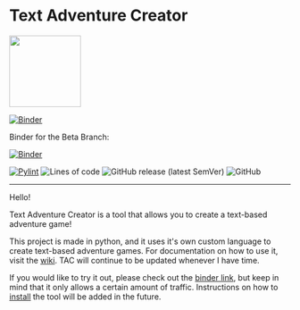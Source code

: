 # Text Adventure Creator
<img src="https://user-images.githubusercontent.com/58859646/157491687-831ec4cf-84a9-4809-b085-041b0103cbd7.jpg" width=128px height=128px>

[![Binder](https://mybinder.org/badge_logo.svg)](https://mybinder.org/v2/gh/RAMENtheNOODLES/text-adventure-creator/HEAD)

Binder for the Beta Branch:

[![Binder](https://mybinder.org/badge_logo.svg)](https://mybinder.org/v2/gh/RAMENtheNOODLES/text-adventure-creator/v0.0.3-Beta)

[![Pylint](https://github.com/RAMENtheNOODLES/text-adventure-creator/actions/workflows/pylint.yml/badge.svg)](https://github.com/RAMENtheNOODLES/text-adventure-creator/actions/workflows/pylint.yml)
![Lines of code](https://img.shields.io/tokei/lines/github/RAMENtheNOODLES/text-adventure-creator)
![GitHub release (latest SemVer)](https://img.shields.io/github/v/release/RAMENtheNOODLES/text-adventure-creator?color=r&sort=semver)
![GitHub](https://img.shields.io/github/license/RAMENtheNOODLES/text-adventure-creator?color=purple)

---

Hello! 

Text Adventure Creator is a tool that allows you to create a text-based adventure game!

This project is made in python, and it uses it's own custom language to create text-based adventure games. For documentation on how to use it, visit the [wiki](https://github.com/RAMENtheNOODLES/text-adventure-creator/wiki). TAC will continue to be updated whenever I have time. 

If you would like to try it out, please check out the [binder link](https://mybinder.org/v2/gh/RAMENtheNOODLES/text-adventure-creator/HEAD), but keep in mind that it only allows a certain amount of traffic. Instructions on how to [install](https://github.com/RAMENtheNOODLES/text-adventure-creator/wiki/install) the tool will be added in the future.

